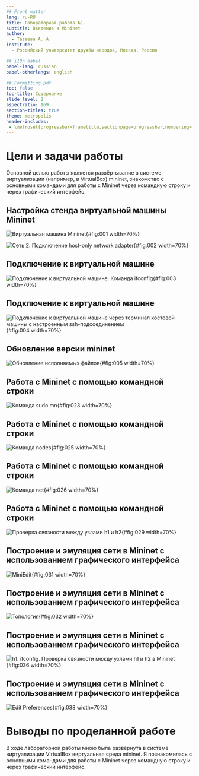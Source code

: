 ```yaml
---
## Front matter
lang: ru-RU
title: Лабораторная работа №1. 
subtitle: Введение в Mininet
author:
  - Тазаева А. А.
institute:
  - Российский университет дружбы народов, Москва, Россия

## i18n babel
babel-lang: russian
babel-otherlangs: english

## Formatting pdf
toc: false
toc-title: Содержание
slide_level: 2
aspectratio: 169
section-titles: true
theme: metropolis
header-includes:
 - \metroset{progressbar=frametitle,sectionpage=progressbar,numbering=fraction}
---
```


# Цели и задачи работы

Основной целью работы является развёртывание в системе виртуализации (например, в VirtualBox) mininet, знакомство с основными командами для работы с Mininet через командную строку и через графический интерфейс.


## Настройка стенда виртуальной машины Mininet

![Виртуальная машина Mininet](image/1.png){#fig:001 width=70%}

![Сеть 2. Подключение host-only network adapter](image/4_1.png){#fig:002 width=70%}

## Подключение к виртуальной машине

![Подключение к виртуальной машине. Команда ifconfig](image/5.png){#fig:003 width=70%}

## Подключение к виртуальной машине

![Подключение к виртуальной машине через терминал хостовой машины с настроенным ssh-подсоединением](image/7.png){#fig:004 width=70%}

## Обновление версии mininet

![Обновление исполняемых файлов](image/14.png){#fig:005 width=70%}

## Работа с Mininet с помощью командной строки

![Команда sudo mn](image/22.png){#fig:023 width=70%}

## Работа с Mininet с помощью командной строки

![Команда nodes](image/24.png){#fig:025 width=70%}

## Работа с Mininet с помощью командной строки

![Команда net](image/25.png){#fig:026 width=70%}

## Работа с Mininet с помощью командной строки

![Проверка связности между узлами h1 и h2](image/30.png){#fig:029 width=70%}

## Построение и эмуляция сети в Mininet с использованием графического интерфейса

![MiniEdit](image/33.png){#fig:031 width=70%}

## Построение и эмуляция сети в Mininet с использованием графического интерфейса

![Топология](image/34.png){#fig:032 width=70%}

## Построение и эмуляция сети в Mininet с использованием графического интерфейса

![h1. ifconfig. Проверка связности между узлами h1 и h2 в Mininet](image/38.png){#fig:036 width=70%}

## Построение и эмуляция сети в Mininet с использованием графического интерфейса

![Edit Preferences](image/40.png){#fig:038 width=70%}

# Выводы по проделанной работе

В ходе лабораторной работы мною была развёрнута в системе виртуализации VirtualBox виртуальная среда mininet. Я познакомилась с основными командами для работы с Mininet через командную строку и через графический интерфейс.
